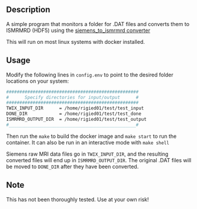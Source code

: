 ## Description
A simple program that monitors a folder for .DAT files and converts them to ISMRMRD (HDF5) using the [siemens_to_ismrmrd converter ](https://github.com/ismrmrd/siemens_to_ismrmrd)

This will run on most linux systems with docker installed. 

## Usage

Modify the following lines in ```config.env``` to point to the desired folder locations on your system:

```bash
##################################################
#      Specify directories for input/output      #
##################################################
TWIX_INPUT_DIR      = /home/rigied01/test/test_input
DONE_DIR            = /home/rigied01/test/test_done
ISMRMRD_OUTPUT_DIR  = /home/rigied01/test/test_output
#________________________________________________#
```

Then run the ```make``` to build the docker image and ```make start``` to run the container. It can also be run in an interactive mode with ```make shell```

Siemens raw MRI data files go in ```TWIX_INPUT_DIR```, and the resulting converted files will end up in ```ISMRMRD_OUTPUT_DIR```. The original .DAT files will be moved to ```DONE_DIR``` after they have been converted.  

## Note

This has not been thoroughly tested. Use at your own risk!
